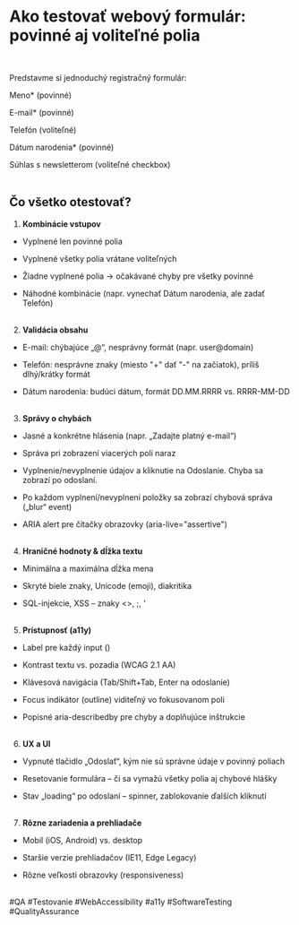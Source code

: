 # Ako testovať webový formulár: povinné aj voliteľné polia 
<br>

Predstavme si jednoduchý registračný formulár:<br>

Meno* (povinné)<br>

E-mail* (povinné)<br>

Telefón (voliteľné)<br>

Dátum narodenia* (povinné)<br>

Súhlas s newsletterom (voliteľné checkbox)<br><br>



## Čo všetko otestovať?<br>

1. **Kombinácie vstupov**<br>

- Vyplnené len povinné polia<br>

- Vyplnené všetky polia vrátane voliteľných<br>

- Žiadne vyplnené polia → očakávané chyby pre všetky povinné<br>

- Náhodné kombinácie (napr. vynechať Dátum narodenia, ale zadať Telefón)<br><br>

2. **Validácia obsahu**<br>

- E-mail: chýbajúce „@“, nesprávny formát (napr. user@domain)<br>

- Telefón: nesprávne znaky (miesto "+" dať "-" na začiatok), príliš dlhý/krátky formát<br>

- Dátum narodenia: budúci dátum, formát DD.MM.RRRR vs. RRRR-MM-DD<br><br>

3. **Správy o chybách**<br>

- Jasné a konkrétne hlásenia (napr. „Zadajte platný e-mail“)<br>

- Správa pri zobrazení viacerých polí naraz<br>

- Vyplnenie/nevyplnenie údajov a kliknutie na Odoslanie. Chyba sa zobrazí po odoslaní.<br>

- Po každom vyplnení/nevyplnení položky sa zobrazí chybová správa („blur“ event)<br>

- ARIA alert pre čítačky obrazovky (aria-live="assertive")<br><br>

4. **Hraničné hodnoty & dĺžka textu**<br>

- Minimálna a maximálna dĺžka mena<br>

- Skryté biele znaky, Unicode (emoji), diakritika<br>

- SQL-injekcie, XSS – znaky <>, ;, '<br><br>

5. **Prístupnosť (a11y)**<br>

- Label pre každý input ()<br>

- Kontrast textu vs. pozadia (WCAG 2.1 AA)<br>

- Klávesová navigácia (Tab/Shift+Tab, Enter na odoslanie)<br>

- Focus indikátor (outline) viditeľný vo fokusovanom poli<br>

- Popisné aria-describedby pre chyby a doplňujúce inštrukcie<br><br>

6. **UX a UI**<br>

- Vypnuté tlačidlo „Odoslať“, kým nie sú správne údaje v povinný poliach<br>

- Resetovanie formulára – či sa vymažú všetky polia aj chybové hlášky<br>

- Stav „loading“ po odoslaní – spinner, zablokovanie ďalších kliknutí<br><br>

7. **Rôzne zariadenia a prehliadače**<br>

- Mobil (iOS, Android) vs. desktop<br>

- Staršie verzie prehliadačov (IE11, Edge Legacy)<br>

- Rôzne veľkosti obrazovky (responsiveness)<br><br>



#QA #Testovanie #WebAccessibility #a11y #SoftwareTesting #QualityAssurance



